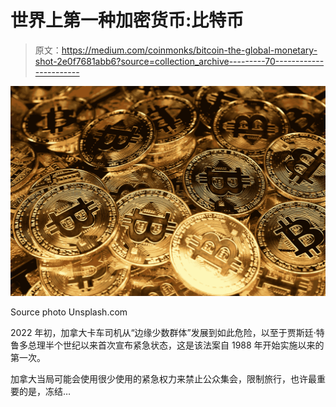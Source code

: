 # 世界上第一种加密货币:比特币

> 原文：<https://medium.com/coinmonks/bitcoin-the-global-monetary-shot-2e0f7681abb6?source=collection_archive---------70----------------------->

![](img/c60eb05099c0a9a3a566dece9c37711d.png)

Source photo Unsplash.com

2022 年初，加拿大卡车司机从“边缘少数群体”发展到如此危险，以至于贾斯廷·特鲁多总理半个世纪以来首次宣布紧急状态，这是该法案自 1988 年开始实施以来的第一次。

加拿大当局可能会使用很少使用的紧急权力来禁止公众集会，限制旅行，也许最重要的是，冻结…